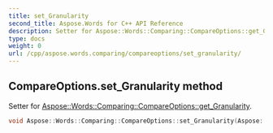 ```yaml
---
title: set_Granularity
second_title: Aspose.Words for C++ API Reference
description: Setter for Aspose::Words::Comparing::CompareOptions::get_Granularity. 
type: docs
weight: 0
url: /cpp/aspose.words.comparing/compareoptions/set_granularity/
---
```

## CompareOptions.set_Granularity method


Setter for [Aspose::Words::Comparing::CompareOptions::get_Granularity](../get_granularity/).

```cpp
void Aspose::Words::Comparing::CompareOptions::set_Granularity(Aspose::Words::Comparing::Granularity value)
```


